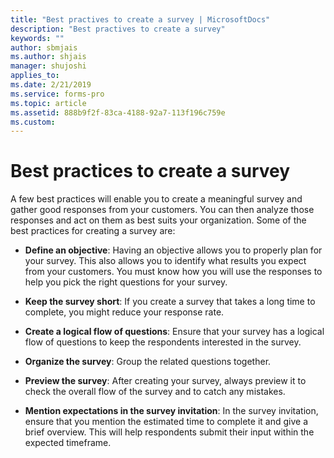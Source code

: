 ```yaml
---
title: "Best practives to create a survey | MicrosoftDocs"
description: "Best practives to create a survey"
keywords: ""
author: sbmjais
ms.author: shjais
manager: shujoshi
applies_to: 
ms.date: 2/21/2019
ms.service: forms-pro
ms.topic: article
ms.assetid: 888b9f2f-83ca-4188-92a7-113f196c759e
ms.custom: 
---
```

# Best practices to create a survey

A few best practices will enable you to create a meaningful survey and gather good responses from your customers. You can then analyze those responses and act on them as best suits your organization. Some of the best practices for creating a survey are:

- **Define an objective**: Having an objective allows you to properly plan for your survey. This also allows you to identify what results you expect from your customers. You must know how you will use the responses to help you pick the right questions for your survey.

- **Keep the survey short**: If you create a survey that takes a long time to complete, you might reduce your response rate.

- **Create a logical flow of questions**: Ensure that your survey has a logical flow of questions to keep the respondents interested in the survey.

- **Organize the survey**: Group the related questions together.

- **Preview the survey**: After creating your survey, always preview it to check the overall flow of the survey and to catch any mistakes.

- **Mention expectations in the survey invitation**: In the survey invitation, ensure that you mention the estimated time to complete it and give a brief overview. This will help respondents submit their input within the expected timeframe.

